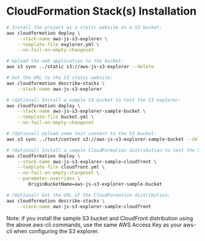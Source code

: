 # CloudFormation Stack(s) Installation

```sh
# Install the project as a static website on a S3 bucket:
aws cloudformation deploy \
    --stack-name aws-js-s3-explorer \
    --template-file explorer.yml \
    --no-fail-on-empty-changeset

# Upload the web application to the bucket:
aws s3 sync ../static s3://aws-js-s3-explorer --delete

# Get the URL to the S3 static website:
aws cloudformation describe-stacks \
    --stack-name aws-js-s3-explorer

# (Optional) Install a sample S3 bucket to test the S3 explorer:
aws cloudformation deploy \
    --stack-name aws-js-s3-explorer-sample-bucket \
    --template-file bucket.yml \
    --no-fail-on-empty-changeset

# (Optional) Upload some test content to the S3 bucket:
aws s3 sync ../test/content s3://aws-js-s3-explorer-sample-bucket --delete

# (Optional) Install a sample CloudFormation distribution to test the S3 explorer:
aws cloudformation deploy \
    --stack-name aws-js-s3-explorer-sample-cloudfront \
    --template-file cloudfront.yml \
    --no-fail-on-empty-changeset \
    --parameter-overrides \
        OriginBucketName=aws-js-s3-explorer-sample-bucket

# (Optional) Get the URL of the CloudFormation distribution:
aws cloudformation describe-stacks \
    --stack-name aws-js-s3-explorer-sample-cloudfront

```

Note: if you install the sample S3 bucket and CloudFront distribution using the above aws-cli commands, use the same AWS Access Key as your aws-cli when configuring the S3 explorer.
